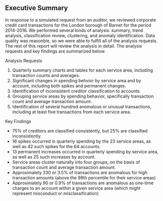 
## Executive Summary

In response to a simulated request from an auditor, we reviewed corporate credit card transactions for the London borough of Barnet for the period 2014-2016. We performed several kinds of analysis: summary, trend analysis, classification review, clustering, and anomaly identification. Data quality was reasonble, so we were able to fulfill all of the analysis requests. The rest of this report will review the analysis in detail. The analysis requests and key findings are summarized below.

Analysis Requests
1. Quarterly summary charts and tables for each service area, including transaction counts and averages.
2. Significant changes in spending behvior by service area and by account, including both spikes and permanent changes.
3. Identification of inconsistent creditor classification to accounts.
4. Grouping service areas by spending behavior, specifically transaction count and average transaction amount.
5. Identification of several hundred anomalous or unusual transactions, including at least five transactions from each service area.

Key Findings
* 75% of creditors are classified consistently, but 25% are classified inconsistently.
* 16 spikes occurred in quarterly spending by the 23 service areas, as well as 42 such spikes for the 64 accounts.
* 13 permanent increases occurred in quarterly spending by service area, as well as 25 such increases by account.
* Service areas cluster naturally into four groups, on the basis of transaction count and average transaction amount.
* Approximately 330 or 3.5% of transactions are anomalous for high transaction amounts (above the 98th percentile for their service areas)
* Approximately 90 or 0.9% of transactions are anomalous as one-time charges to an account within a given service area (which might represent misconduct or misclassification)
